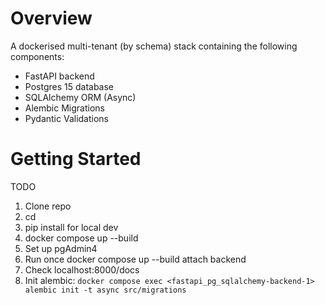 # Overview

A dockerised multi-tenant (by schema) stack containing the following components:

* FastAPI backend
* Postgres 15 database
* SQLAlchemy ORM (Async)
* Alembic Migrations
* Pydantic Validations

# Getting Started

TODO

1. Clone repo
2. cd
3. pip install for local dev
4. docker compose up --build
5. Set up pgAdmin4
6. Run once docker compose up --build attach backend
7. Check localhost:8000/docs
8. Init alembic: `docker compose exec <fastapi_pg_sqlalchemy-backend-1> alembic init -t async src/migrations`
